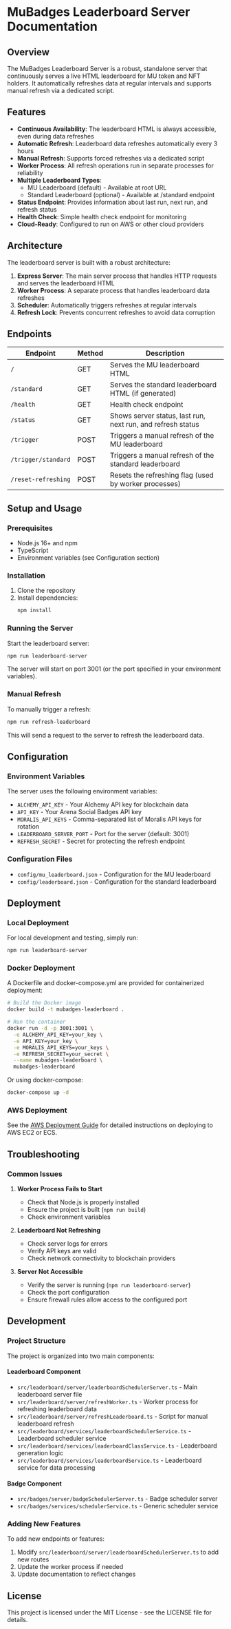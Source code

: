 # MuBadges Leaderboard Server Documentation

## Overview

The MuBadges Leaderboard Server is a robust, standalone server that continuously serves a live HTML leaderboard for MU token and NFT holders. It automatically refreshes data at regular intervals and supports manual refresh via a dedicated script.

## Features

- **Continuous Availability**: The leaderboard HTML is always accessible, even during data refreshes
- **Automatic Refresh**: Leaderboard data refreshes automatically every 3 hours
- **Manual Refresh**: Supports forced refreshes via a dedicated script
- **Worker Process**: All refresh operations run in separate processes for reliability
- **Multiple Leaderboard Types**: 
  - MU Leaderboard (default) - Available at root URL
  - Standard Leaderboard (optional) - Available at /standard endpoint
- **Status Endpoint**: Provides information about last run, next run, and refresh status
- **Health Check**: Simple health check endpoint for monitoring
- **Cloud-Ready**: Configured to run on AWS or other cloud providers

## Architecture

The leaderboard server is built with a robust architecture:

1. **Express Server**: The main server process that handles HTTP requests and serves the leaderboard HTML
2. **Worker Process**: A separate process that handles leaderboard data refreshes
3. **Scheduler**: Automatically triggers refreshes at regular intervals
4. **Refresh Lock**: Prevents concurrent refreshes to avoid data corruption

## Endpoints

| Endpoint | Method | Description |
|----------|--------|-------------|
| `/` | GET | Serves the MU leaderboard HTML |
| `/standard` | GET | Serves the standard leaderboard HTML (if generated) |
| `/health` | GET | Health check endpoint |
| `/status` | GET | Shows server status, last run, next run, and refresh status |
| `/trigger` | POST | Triggers a manual refresh of the MU leaderboard |
| `/trigger/standard` | POST | Triggers a manual refresh of the standard leaderboard |
| `/reset-refreshing` | POST | Resets the refreshing flag (used by worker processes) |

## Setup and Usage

### Prerequisites

- Node.js 16+ and npm
- TypeScript
- Environment variables (see Configuration section)

### Installation

1. Clone the repository
2. Install dependencies:
   ```bash
   npm install
   ```

### Running the Server

Start the leaderboard server:
```bash
npm run leaderboard-server
```

The server will start on port 3001 (or the port specified in your environment variables).

### Manual Refresh

To manually trigger a refresh:
```bash
npm run refresh-leaderboard
```

This will send a request to the server to refresh the leaderboard data.

## Configuration

### Environment Variables

The server uses the following environment variables:

- `ALCHEMY_API_KEY` - Your Alchemy API key for blockchain data
- `API_KEY` - Your Arena Social Badges API key
- `MORALIS_API_KEYS` - Comma-separated list of Moralis API keys for rotation
- `LEADERBOARD_SERVER_PORT` - Port for the server (default: 3001)
- `REFRESH_SECRET` - Secret for protecting the refresh endpoint

### Configuration Files

- `config/mu_leaderboard.json` - Configuration for the MU leaderboard
- `config/leaderboard.json` - Configuration for the standard leaderboard

## Deployment

### Local Deployment

For local development and testing, simply run:
```bash
npm run leaderboard-server
```

### Docker Deployment

A Dockerfile and docker-compose.yml are provided for containerized deployment:

```bash
# Build the Docker image
docker build -t mubadges-leaderboard .

# Run the container
docker run -d -p 3001:3001 \
  -e ALCHEMY_API_KEY=your_key \
  -e API_KEY=your_key \
  -e MORALIS_API_KEYS=your_keys \
  -e REFRESH_SECRET=your_secret \
  --name mubadges-leaderboard \
  mubadges-leaderboard
```

Or using docker-compose:
```bash
docker-compose up -d
```

### AWS Deployment

See the [AWS Deployment Guide](aws-deployment.md) for detailed instructions on deploying to AWS EC2 or ECS.

## Troubleshooting

### Common Issues

1. **Worker Process Fails to Start**
   - Check that Node.js is properly installed
   - Ensure the project is built (`npm run build`)
   - Check environment variables

2. **Leaderboard Not Refreshing**
   - Check server logs for errors
   - Verify API keys are valid
   - Check network connectivity to blockchain providers

3. **Server Not Accessible**
   - Verify the server is running (`npm run leaderboard-server`)
   - Check the port configuration
   - Ensure firewall rules allow access to the configured port

## Development

### Project Structure

The project is organized into two main components:

#### Leaderboard Component
- `src/leaderboard/server/leaderboardSchedulerServer.ts` - Main leaderboard server file
- `src/leaderboard/server/refreshWorker.ts` - Worker process for refreshing leaderboard data
- `src/leaderboard/server/refreshLeaderboard.ts` - Script for manual leaderboard refresh
- `src/leaderboard/services/leaderboardSchedulerService.ts` - Leaderboard scheduler service
- `src/leaderboard/services/leaderboardClassService.ts` - Leaderboard generation logic
- `src/leaderboard/services/leaderboardService.ts` - Leaderboard service for data processing

#### Badge Component
- `src/badges/server/badgeSchedulerServer.ts` - Badge scheduler server
- `src/badges/services/schedulerService.ts` - Generic scheduler service

### Adding New Features

To add new endpoints or features:

1. Modify `src/leaderboard/server/leaderboardSchedulerServer.ts` to add new routes
2. Update the worker process if needed
3. Update documentation to reflect changes

## License

This project is licensed under the MIT License - see the LICENSE file for details.
